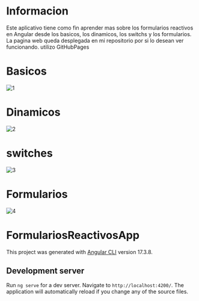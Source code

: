 # Informacion 
Este aplicativo tiene como fin aprender mas sobre los formularios reactivos en Angular desde los basicos, los dinamicos, los switchs y los formularios.  La pagina web queda desplegada en mi repositorio por si lo desean ver funcionando. utilizo GitHubPages



# Basicos
![1](https://github.com/user-attachments/assets/26993c82-326b-4cc9-9954-ad8b6822a94b)

# Dinamicos
![2](https://github.com/user-attachments/assets/b5fad2d0-9e68-4d7f-88d2-60fb550c5932)

# switches
![3](https://github.com/user-attachments/assets/cb881bf7-b813-472e-906a-9ba915c87fb5)

# Formularios
![4](https://github.com/user-attachments/assets/9fd0f2e6-2076-47e7-8603-e6d980f8b7f1)



# FormulariosReactivosApp

This project was generated with [Angular CLI](https://github.com/angular/angular-cli) version 17.3.8.

## Development server

Run `ng serve` for a dev server. Navigate to `http://localhost:4200/`. The application will automatically reload if you change any of the source files.

